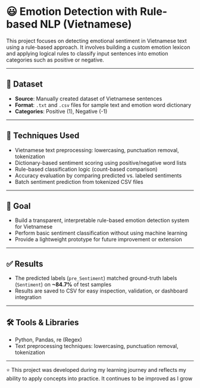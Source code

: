 # 😃 Emotion Detection with Rule-based NLP (Vietnamese)

This project focuses on detecting emotional sentiment in Vietnamese text using a rule-based approach. It involves building a custom emotion lexicon and applying logical rules to classify input sentences into emotion categories such as positive or negative.

---

## 📄 Dataset

- **Source**: Manually created dataset of Vietnamese sentences  
- **Format**: `.txt` and `.csv` files for sample text and emotion word dictionary  
- **Categories**: Positive (1), Negative (-1)

---

## 🧠 Techniques Used

- Vietnamese text preprocessing: lowercasing, punctuation removal, tokenization  
- Dictionary-based sentiment scoring using positive/negative word lists  
- Rule-based classification logic (count-based comparison)  
- Accuracy evaluation by comparing predicted vs. labeled sentiments  
- Batch sentiment prediction from tokenized CSV files

---

## 🎯 Goal

- Build a transparent, interpretable rule-based emotion detection system for Vietnamese  
- Perform basic sentiment classification without using machine learning  
- Provide a lightweight prototype for future improvement or extension

---

## ✅ Results

- The predicted labels (`pre_Sentiment`) matched ground-truth labels (`Sentiment`) on **~84.7%** of test samples  
- Results are saved to CSV for easy inspection, validation, or dashboard integration

---

## 🛠️ Tools & Libraries

- Python, Pandas, re (Regex)  
- Text preprocessing techniques: lowercasing, punctuation removal, tokenization  

---

⭐ This project was developed during my learning journey and reflects my ability to apply concepts into practice. It continues to be improved as I grow
